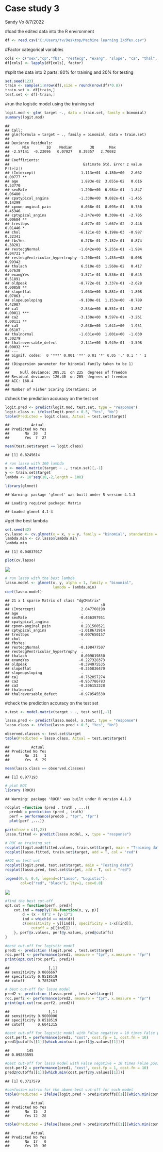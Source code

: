 Case study 3
================
Sandy Vo
8/7/2022

#load the edited data into the R environment

``` r
df <- read.csv("C:/Users/tv/Desktop/Machine learning I/dfex.csv")
```

#Factor categorical variables

``` r
cols <- c("sex","cp","fbs", "restecg", "exang", "slope", "ca", "thal", "target")
df[cols] <- lapply(df[cols], factor)
```

#split the data into 2 parts: 80% for training and 20% for testing

``` r
set.seed(123)
train <- sample(1:nrow(df),size = round(nrow(df)*0.8))
train.set <- df[train,]
test.set <- df[-train,]
```

#run the logistic model using the training set

``` r
logit.mod <- glm( target ~., data = train.set, family = binomial)
summary(logit.mod)
```

    ## 
    ## Call:
    ## glm(formula = target ~ ., family = binomial, data = train.set)
    ## 
    ## Deviance Residuals: 
    ##      Min        1Q    Median        3Q       Max  
    ## -2.57141  -0.23096   0.07027   0.39357   2.70082  
    ## 
    ## Coefficients:
    ##                                  Estimate Std. Error z value Pr(>|z|)    
    ## (Intercept)                     1.113e+01  4.180e+00   2.662  0.00777 ** 
    ## age                             1.883e-02  3.055e-02   0.616  0.53770    
    ## sexMale                        -1.290e+00  6.984e-01  -1.847  0.06480 .  
    ## cpatypical_angina              -1.330e+00  9.082e-01  -1.465  0.14299    
    ## cpnon-anginal pain              6.068e-01  8.095e-01   0.750  0.45346    
    ## cptypical_angina               -2.247e+00  8.309e-01  -2.705  0.00684 ** 
    ## trestbps                       -4.077e-02  1.667e-02  -2.446  0.01446 *  
    ## chol                           -6.121e-03  6.198e-03  -0.987  0.32341    
    ## fbsYes                          6.278e-01  7.182e-01   0.874  0.38201    
    ## restecgNormal                  -1.042e+00  5.255e-01  -1.984  0.04731 *  
    ## restecgVentricular_hypertrophy -1.200e+01  1.455e+03  -0.008  0.99342    
    ## thalach                         6.510e-03  1.560e-02   0.417  0.67638    
    ## exangYes                       -3.571e-01  5.536e-01  -0.645  0.51891    
    ## oldpeak                        -8.772e-01  3.337e-01  -2.628  0.00858 ** 
    ## slopeflat                      -1.063e+00  5.881e-01  -1.808  0.07063 .  
    ## slopeupsloping                 -9.100e-01  1.153e+00  -0.789  0.42987    
    ## ca1                            -2.534e+00  6.551e-01  -3.867  0.00011 ***
    ## ca2                            -3.130e+00  9.597e-01  -3.261  0.00111 ** 
    ## ca3                            -2.030e+00  1.041e+00  -1.951  0.05107 .  
    ## thalnormal                     -1.031e+00  1.001e+00  -1.030  0.30279    
    ## thalreversable_defect          -2.141e+00  5.949e-01  -3.598  0.00032 ***
    ## ---
    ## Signif. codes:  0 '***' 0.001 '**' 0.01 '*' 0.05 '.' 0.1 ' ' 1
    ## 
    ## (Dispersion parameter for binomial family taken to be 1)
    ## 
    ##     Null deviance: 309.31  on 225  degrees of freedom
    ## Residual deviance: 126.40  on 205  degrees of freedom
    ## AIC: 168.4
    ## 
    ## Number of Fisher Scoring iterations: 14

#check the prediction accuracy on the test set

``` r
logit.pred <- predict(logit.mod, test.set, type = "response")
logit.class <- ifelse(logit.pred > 0.5, "Yes", "No")
table(Predicted = logit.class, Actual = test.set$target)
```

    ##          Actual
    ## Predicted No Yes
    ##       No  20   3
    ##       Yes  7  27

``` r
mean(test.set$target == logit.class)
```

    ## [1] 0.8245614

``` r
# run lasso with 100 lambda
x <- model.matrix(target ~ ., train.set)[,-1]
y <- train.set$target
lambda <- 10^seq(10,-2,length = 100)
```

``` r
library(glmnet)
```

    ## Warning: package 'glmnet' was built under R version 4.1.3

    ## Loading required package: Matrix

    ## Loaded glmnet 4.1-4

#get the best lambda

``` r
set.seed(42)
cv.lasso <- cv.glmnet(x = x, y = y, family = "binomial", standardize = T, alpha = 1, lambda = lambda, type.measure = "class")
lambda.min <- cv.lasso$lambda.min
lambda.min
```

    ## [1] 0.04037017

``` r
plot(cv.lasso)
```

![](Code--final-report_files/figure-gfm/unnamed-chunk-9-1.png)<!-- -->

``` r
# run lasso with the best lambda
lasso.model <- glmnet(x, y, alpha = 1, family = "binomial",
                      lambda = lambda.min)
coef(lasso.model)
```

    ## 21 x 1 sparse Matrix of class "dgCMatrix"
    ##                                          s0
    ## (Intercept)                     2.047760198
    ## age                             .          
    ## sexMale                        -0.466397951
    ## cpatypical_angina               .          
    ## cpnon-anginal pain              0.281560521
    ## cptypical_angina               -1.018672914
    ## trestbps                       -0.007650157
    ## chol                            .          
    ## fbsYes                          .          
    ## restecgNormal                  -0.108477507
    ## restecgVentricular_hypertrophy  .          
    ## thalach                         0.009019850
    ## exangYes                       -0.227328373
    ## oldpeak                        -0.394975535
    ## slopeflat                      -0.355836470
    ## slopeupsloping                  .          
    ## ca1                            -0.762057274
    ## ca2                            -0.957786783
    ## ca3                            -0.206152328
    ## thalnormal                      .          
    ## thalreversable_defect          -0.970545530

#check the prediction accuracy on the test set

``` r
x.test <- model.matrix(target ~ ., test.set)[,-1]

lasso.pred <- predict(lasso.model, x.test, type = "response")
lasso.class <- ifelse(lasso.pred > 0.5, "Yes", "No")
```

``` r
observed.classes <- test.set$target
table(Predicted = lasso.class, Actual = test.set$target)
```

    ##          Actual
    ## Predicted No Yes
    ##       No  21   1
    ##       Yes  6  29

``` r
mean(lasso.class == observed.classes)
```

    ## [1] 0.877193

``` r
# plot ROC
library (ROCR)
```

    ## Warning: package 'ROCR' was built under R version 4.1.3

``` r
rocplot =function (pred , truth , ...){
  predob = prediction (pred , truth)
  perf = performance(predob , "tpr", "fpr")
  plot(perf ,...)}
```

``` r
par(mfrow = c(1,2))
lasso.fitted <- predict(lasso.model, x, type = "response")

# ROC on training set
rocplot(logit.mod$fitted.values, train.set$target, main = "Training data")
rocplot(lasso.fitted, train.set$target, add = T, col = "red")

#ROC on test set
rocplot(logit.pred, test.set$target, main = "Testing data")
rocplot(lasso.pred, test.set$target, add = T, col = "red")

legend(0.4, 0.4, legend=c("Lasso", "Logistic"),
       col=c("red", "black"), lty=1, cex=0.8)
```

![](Code--final-report_files/figure-gfm/unnamed-chunk-14-1.png)<!-- -->

``` r
#find the best cut-off
opt.cut = function(perf, pred){
    cut.ind = mapply(FUN=function(x, y, p){
        d = (x - 0)^2 + (y-1)^2
        ind = which(d == min(d))
        c(sensitivity = y[[ind]], specificity = 1-x[[ind]], 
            cutoff = p[[ind]])
    }, perf@x.values, perf@y.values, pred@cutoffs)
}
```

``` r
#best cut-off for logistic model
pred1 <- prediction (logit.pred , test.set$target)
roc.perf1 <- performance(pred1, measure = "tpr", x.measure = "fpr")
print(opt.cut(roc.perf1, pred1))
```

    ##                  [,1]
    ## sensitivity 0.8666667
    ## specificity 0.8518519
    ## cutoff      0.7852687

``` r
# best cut-off for lasso model
pred2 <- prediction (lasso.pred , test.set$target)
roc.perf2 <- performance(pred2, measure = "tpr", x.measure = "fpr")
print(opt.cut(roc.perf2, pred2))
```

    ##                  [,1]
    ## sensitivity 0.9000000
    ## specificity 0.8518519
    ## cutoff      0.6041315

``` r
#best cut-off for logistic model with False negative = 10 times False positve
cost.perf1 = performance(pred1, "cost", cost.fp = 1, cost.fn = 10)
pred1@cutoffs[[1]][which.min(cost.perf1@y.values[[1]])]
```

    ##        145 
    ## 0.09283595

``` r
#best cut-off for lasso model with False negative = 10 times False positve
cost.perf2 = performance(pred1, "cost", cost.fp = 1, cost.fn = 10)
pred2@cutoffs[[1]][which.min(cost.perf2@y.values[[1]])]
```

    ## [1] 0.3717579

``` r
#confusion matrix for the above best cut-off for each model
table(Predicted = ifelse(logit.pred > pred1@cutoffs[[1]][which.min(cost.perf1@y.values[[1]])], "Yes", "No"), Actual = test.set$target)
```

    ##          Actual
    ## Predicted No Yes
    ##       No  15   2
    ##       Yes 12  28

``` r
table(Predicted = ifelse(lasso.pred > pred2@cutoffs[[1]][which.min(cost.perf1@y.values[[1]])], "Yes", "No"), Actual = test.set$target)
```

    ##          Actual
    ## Predicted No Yes
    ##       No  17   0
    ##       Yes 10  30
